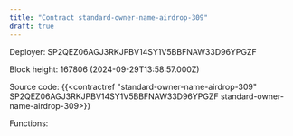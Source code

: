 ```yaml
---
title: "Contract standard-owner-name-airdrop-309"
draft: true
---
```

Deployer: SP2QEZ06AGJ3RKJPBV14SY1V5BBFNAW33D96YPGZF


 



Block height: 167806 (2024-09-29T13:58:57.000Z)

Source code: {{<contractref "standard-owner-name-airdrop-309" SP2QEZ06AGJ3RKJPBV14SY1V5BBFNAW33D96YPGZF standard-owner-name-airdrop-309>}}

Functions:


